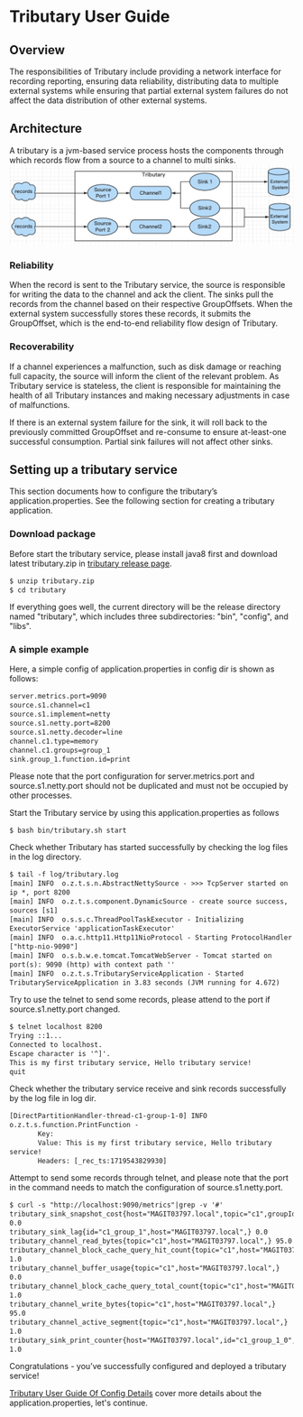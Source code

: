 # Tributary User Guide

## Overview

The responsibilities of Tributary include providing a network interface for recording reporting,
ensuring data reliability, distributing data to multiple external systems while ensuring that
partial external system failures do not affect the data distribution of other external systems.

## Architecture

A tributary is a jvm-based service process hosts the components through which records flow from a
source to a channel to
multi sinks.
![image](picture/tributary.png)

### Reliability

When the record is sent to the Tributary service, the source is responsible for writing the data to
the channel and ack the client. The sinks pull the records from the channel based on their
respective GroupOffsets. When the external system successfully stores these records, it submits the
GroupOffset, which is the end-to-end reliability flow design of Tributary.

### Recoverability

If a channel experiences a malfunction, such as disk damage or reaching full capacity, the source
will inform the client of the relevant problem. As Tributary service is stateless, the client is
responsible for maintaining the health of all Tributary instances and making necessary adjustments
in case of malfunctions.

If there is an external system failure for the sink, it will roll back to the previously committed
GroupOffset and re-consume to ensure at-least-one successful consumption. Partial sink failures will
not affect other sinks.

## Setting up a tributary service

This section documents how to configure the tributary’s application.properties. See the following
section for creating a tributary application.

### Download package

Before start the tributary service, please install java8 first and download latest tributary.zip
in [tributary release page](https://github.com/zicat/tributary/releases).

```shell
$ unzip tributary.zip
$ cd tributary  
``` 

If everything goes well, the current directory will be the release directory named "tributary",
which includes three subdirectories: "bin", "config", and "libs".

### A simple example

Here, a simple config of application.properties in config dir is shown as follows:

```properties
server.metrics.port=9090
source.s1.channel=c1
source.s1.implement=netty
source.s1.netty.port=8200
source.s1.netty.decoder=line
channel.c1.type=memory
channel.c1.groups=group_1
sink.group_1.function.id=print
```

Please note that the port configuration for server.metrics.port and source.s1.netty.port should not be
duplicated and must not be occupied by other processes.

Start the Tributary service by using this application.properties as follows

```shell
$ bash bin/tributary.sh start
```

Check whether Tributary has started successfully by checking the log files in the log directory.

```shell
$ tail -f log/tributary.log
[main] INFO  o.z.t.s.n.AbstractNettySource - >>> TcpServer started on ip *, port 8200
[main] INFO  o.z.t.s.component.DynamicSource - create source success, sources [s1]
[main] INFO  o.s.s.c.ThreadPoolTaskExecutor - Initializing ExecutorService 'applicationTaskExecutor'
[main] INFO  o.a.c.http11.Http11NioProtocol - Starting ProtocolHandler ["http-nio-9090"]
[main] INFO  o.s.b.w.e.tomcat.TomcatWebServer - Tomcat started on port(s): 9090 (http) with context path ''
[main] INFO  o.z.t.s.TributaryServiceApplication - Started TributaryServiceApplication in 3.83 seconds (JVM running for 4.672)
```

Try to use the telnet to send some records, please attend to the port if source.s1.netty.port
changed.

```shell
$ telnet localhost 8200
Trying ::1...
Connected to localhost.
Escape character is '^]'.
This is my first tributary service, Hello tributary service!
quit
```

Check whether the tributary service receive and sink records successfully by the log file in log
dir.

```text
[DirectPartitionHandler-thread-c1-group-1-0] INFO  o.z.t.s.function.PrintFunction -
       Key: 
       Value: This is my first tributary service, Hello tributary service!
       Headers: [_rec_ts:1719543829930]
```

Attempt to send some records through telnet, and please note that the port in the command needs to
match the configuration of source.s1.netty.port.

```shell
$ curl -s "http://localhost:9090/metrics"|grep -v '#'
tributary_sink_snapshot_cost{host="MAGIT03797.local",topic="c1",groupId="group_1",partition_id="0",} 0.0
tributary_sink_lag{id="c1_group_1",host="MAGIT03797.local",} 0.0
tributary_channel_read_bytes{topic="c1",host="MAGIT03797.local",} 95.0
tributary_channel_block_cache_query_hit_count{topic="c1",host="MAGIT03797.local",} 1.0
tributary_channel_buffer_usage{topic="c1",host="MAGIT03797.local",} 0.0
tributary_channel_block_cache_query_total_count{topic="c1",host="MAGIT03797.local",} 1.0
tributary_channel_write_bytes{topic="c1",host="MAGIT03797.local",} 95.0
tributary_channel_active_segment{topic="c1",host="MAGIT03797.local",} 1.0
tributary_sink_print_counter{host="MAGIT03797.local",id="c1_group_1_0",} 1.0
```

Congratulations - you’ve successfully configured and deployed a tributary service!

[Tributary User Guide Of Config Details](user_guide_config_detail.md) cover more details about the
application.properties, let's continue.
                                                                           
